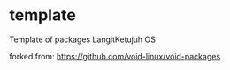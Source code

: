 # template

Template of packages LangitKetujuh OS

forked from: https://github.com/void-linux/void-packages
